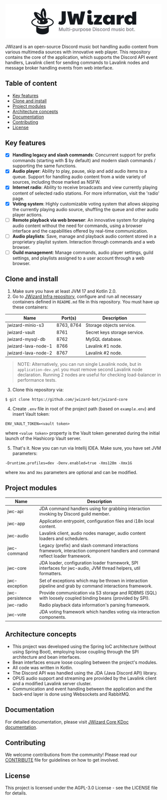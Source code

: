 ![](.github/banner.png)

JWizard is an open-source Discord music bot handling audio content from various multimedia sources with innovative web
player. This repository contains the core of the application, which supports the Discord API event handlers, Lavalink
client for sending commands to Lavalink nodes and message broker handling events from web interface.

## Table of content

* [Key features](#key-features)
* [Clone and install](#clone-and-install)
* [Project modules](#project-modules)
* [Architecture concepts](#architecture-concepts)
* [Documentation](#documentation)
* [Contributing](#contributing)
* [License](#license)

## Key features

- [x] **Handling legacy and slash commands**: Concurrent support for prefix commands (starting with $ by default) and
  modern slash commands / supporting the same functions.
- [x] **Audio player**: Ability to play, pause, skip and add audio items to a queue. Support for handling audio content
  from a wide variety of sources, including those marked as NSFW.
- [x] **Internet radio**: Ability to receive broadcasts and view currently playing content of selected radio stations.
  For more information, visit the 'radio' page.
- [x] **Voting system**: Highly customizable voting system that allows skipping the currently playing audio source,
  shuffling the queue and other audio player actions.
- [ ] **Remote playback via web browser**: An innovative system for playing audio content without the need for commands,
  using a browser interface and the capabilities offered by real-time communication.
- [ ] **Audio playlists**: Save, manage and playback audio content stored in a proprietary playlist system. Interaction
  through commands and a web browser.
- [ ] **Guild management**: Manage commands, audio player settings, guild settings, and playlists assigned to a user
  account through a web browser.

## Clone and install

1. Make sure you have at least JVM 17 and Kotlin 2.0.
2. Go to [JWizard Infra repository](https://github.com/jwizard-bot/jwizard-infra), configure and run all necessary
   containers defined in `README.md` file in this repository. You must have up these containers:

| Name                | Port(s)    | Description                  |
|---------------------|------------|------------------------------|
| jwizard-minio-s3    | 8763, 8764 | Storage objects service.     |
| jwizard-vault       | 8761       | Secret keys storage service. |
| jwizard-mysql-db    | 8762       | MySQL database.              |
| jwizard-lava-node-1 | 8766       | Lavalink #1 node.            |
| jwizard-lava-node-2 | 8767       | Lavalink #2 node.            |

> NOTE: Alternatively, you can run single Lavalink node, but in `application-dev.yml` you must remove second Lavalink
> node declaration. Running 2 nodes are useful for checking load-balancer in performance tests.

3. Clone this repository via:

```shell
$ git clone https://github.com/jwizard-bot/jwizard-core
```

4. Create `.env` file in root of the project path (based on `example.env`) and insert Vault token:

```properties
ENV_VAULT_TOKEN=<vault token>
```

where `<value token>` property is the Vault token generated during the initial launch of the Hashicorp Vault server.

5. That's it. Now you can run via Intellij IDEA. Make sure, you have set JVM parameters:

```
-Druntime.profiles=dev -Denv.enabled=true -Xms128m -Xmx1G
```

where `Xmx` and `Xms` parameters are optional and can be modified.

## Project modules

| Name            | Description                                                                                                                    |
|-----------------|--------------------------------------------------------------------------------------------------------------------------------|
| jwc-api         | JDA command handlers using for grabbing interaction invoking by Discord guild member.                                          |
| jwc-app         | Application entrypoint, configuration files and i18n local content.                                                            |
| jwc-audio       | Lavalink client, audio nodes manager, audio content loaders and schedulers.                                                    |
| jwc-command     | Legacy (prefix) and slash command interactions framework, interaction component handlers and command reflect loader framework. |
| jwc-core        | JDA loader, configuration loader framework, SPI interfaces for jwc-audio, JVM thread helpers, util formatters.                 |
| jwc-exception   | Set of exceptions which may be thrown in interaction pipeline and grab by command interactions framework.                      |
| jwc-persistence | Provide communication via S3 storage and RDBMS (SQL) with loosely coupled binding beans (provided by SPI).                     |
| jwc-radio       | Radio playback data information's parsing framework.                                                                           |
| jwc-vote        | JDA voting framework which handles voting via interaction components.                                                          |

## Architecture concepts

* This project was developed using the Spring IoC architecture (without using Spring Boot), employing loose coupling
  through the SPI architecture and bean interfaces.
* Bean interfaces ensure loose coupling between the project's modules.
* All code was written in Kotlin.
* The Discord API was handled using the JDA (Java Discord API) library.
* OPUS audio support and streaming are provided by the Lavalink client and a modified Lavalink server cluster.
* Communication and event handling between the application and the back-end layer is done using Websockets and RabbitMQ.

## Documentation

For detailed documentation, please visit [JWizard Core KDoc documentation](https://docs.jwizard.pl/jwc).

## Contributing

We welcome contributions from the community! Please read our [CONTRIBUTE](./CONTRIBUTE.md) file for guidelines on how
to get involved.

## License

This project is licensed under the AGPL-3.0 License - see the LICENSE file for details.
